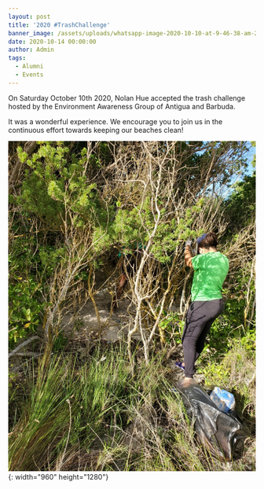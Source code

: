 ```yaml
---
layout: post
title: '2020 #TrashChallenge'
banner_image: /assets/uploads/whatsapp-image-2020-10-10-at-9-46-38-am-2.jpeg
date: 2020-10-14 00:00:00
author: Admin
tags:
  - Alumni
  - Events
---
```


On Saturday October 10th 2020, Nolan Hue accepted the trash challenge hosted by the Environment Awareness Group of Antigua and Barbuda.&nbsp;

It was a wonderful experience. We encourage you to join us in the continuous effort towards keeping our beaches clean\!

![](/assets/uploads/whatsapp-image-2020-10-10-at-9-46-38-am-1.jpeg){: width="960" height="1280"}

&nbsp;

&nbsp;